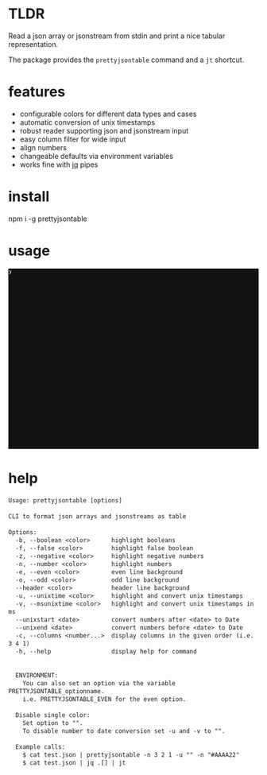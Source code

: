 # TLDR

Read a json array or jsonstream from stdin and print a nice tabular representation.

The package provides the `prettyjsontable` command and a `jt` shortcut.

# features
* configurable colors for different data types and cases
* automatic conversion of unix timestamps
* robust reader supporting json and jsonstream input
* easy column filter for wide input
* align numbers
* changeable defaults via environment variables
* works fine with [jq](https://stedolan.github.io/jq/) pipes

# install

npm i -g prettyjsontable

# usage

![demo.gif](https://github.com/mknj/prettyjsontable/raw/main/demo.gif)


# help

```
Usage: prettyjsontable [options]

CLI to format json arrays and jsonstreams as table

Options:
  -b, --boolean <color>      highlight booleans
  -f, --false <color>        highlight false boolean
  -z, --negative <color>     highlight negative numbers
  -n, --number <color>       highlight numbers
  -e, --even <color>         even line background
  -o, --odd <color>          odd line background
  --header <color>           header line background
  -u, --unixtime <color>     highlight and convert unix timestamps
  -v, --msunixtime <color>   highlight and convert unix timestamps in ms
  --unixstart <date>         convert numbers after <date> to Date
  --unixend <date>           convert numbers before <date> to Date
  -c, --columns <number...>  display columns in the given order (i.e. 3 4 1)
  -h, --help                 display help for command


  ENVIRONMENT:
    You can also set an option via the variable PRETTYJSONTABLE_optionname.
    i.e. PRETTYJSONTABLE_EVEN for the even option.
  
  Disable single color:
    Set option to "".
    To disable number to date conversion set -u and -v to "".

  Example calls:
    $ cat test.json | prettyjsontable -n 3 2 1 -u "" -n "#AAAA22"
    $ cat test.json | jq .[] | jt

```
